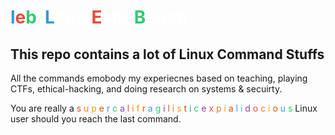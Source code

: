 # <span style="color: #3498db;">l</span><span style="color: #e74c3c;">e</span><span style="color: #2ecc71;">b</span><span style="color: #ffffff;">-</span><span style="color: #3498db;">L</span><span style="color: #ffffff;">inux</span><span style="color: #e74c3c;">E</span><span style="color: #ffffff;">cho</span><span style="color: #2ecc71;">B</span><span style="color: #ffffff;">each</span>

## This repo contains a lot of Linux Command Stuffs

All the commands emobody my experiecnes based on teaching, playing CTFs, ethical-hacking, and doing research on systems & secuirty.

You are really a <span style="color: #e74c3c;">s</span>
<span style="color: #e67e22;">u</span>
<span style="color: #f39c12;">p</span>
<span style="color: #d35400;">e</span>
<span style="color: #3498db;">r</span>
<span style="color: #2ecc71;">c</span>
<span style="color: #8e44ad;">a</span>
<span style="color: #e74c3c;">l</span>
<span style="color: #e67e22;">i</span>
<span style="color: #f39c12;">f</span>
<span style="color: #d35400;">r</span>
<span style="color: #3498db;">a</span>
<span style="color: #2ecc71;">g</span>
<span style="color: #8e44ad;">i</span>
<span style="color: #e74c3c;">l</span>
<span style="color: #e67e22;">i</span>
<span style="color: #f39c12;">s</span>
<span style="color: #d35400;">t</span>
<span style="color: #3498db;">i</span>
<span style="color: #2ecc71;">c</span>
<span style="color: #8e44ad;">e</span>
<span style="color: #e74c3c;">x</span>
<span style="color: #e67e22;">p</span>
<span style="color: #f39c12;">i</span>
<span style="color: #d35400;">a</span>
<span style="color: #3498db;">l</span>
<span style="color: #2ecc71;">i</span>
<span style="color: #8e44ad;">d</span>
<span style="color: #e74c3c;">o</span>
<span style="color: #e67e22;">c</span>
<span style="color: #f39c12;">i</span>
<span style="color: #d35400;">o</span>
<span style="color: #3498db;">u</span>
<span style="color: #2ecc71;">s</span> Linux user should you reach the last command.

